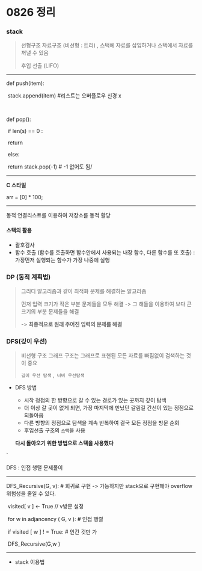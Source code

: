 # 0826 정리



### stack

> 선형구조 자료구조 (비선형 : 트리) , 스택에 자료를 삽입하거나 스택에서 자료를 꺼낼 수 있음
>
> 후입 선출 (LIFO)

---

def push(item):

​	stack.append(item) #리스트는 오버플로우 신경 x

​	

def pop():

​	if len(s) == 0 :

​		return 

​	else:

​		return stack.pop(-1) # -1 없어도 됨/

---

**C 스타일**

arr = [0] * 100;

---



동적 연결리스트를 이용하여 저장소를 동적 활당 

#### 스택의 활용 

- 괄호검사
- 함수 호출 (함수를 호출하면 함수안에서 사용되는 내장 함수, 다른 함수를 또 호출) : 가장먼저 실행되는 함수가 가장 나중에 실행



### DP (동적 계획법)

>그리디 알고리즘과 같이 최적화 문제를 해결하는 알고리즘
>
>먼저 입력 크기가 작은 부분 문제들을 모두 해결 -> 그 해들을 이용하여 보다 큰 크기의 부분 문제들을 해결
>
>-> **최종적으로 원래 주어진 입력의 문제를 해결** 



### DFS(깊이 우선)

> 비선형 구조 그래프 구조는 그래프로 표현된 모든 자료를 빠짐없이 검색하는 것이 중요
>
> ``깊이 우선 탐색``  ,`` 너비 우선탐색`` 

- DFS 방법

  - 시작 정점의 한 방향으로 갈 수 있는 경로가 있는 곳까지 깊이 탐색
  - 더 이상 갈 곳이 없게 되면, 가장 마지막에 만났던 갈림길 간선이 있는 정점으로 되돌아옴
  - 다른 방향의 정점으로 탐색을 계속 반복하여 결국 모든 정점을 방문 순회
  - 후입선출 구조의 `스택`을 사용 

  **다시 돌아오기 위한 방법으로 스택을 사용했다**

`

DFS : 인접 행렬 문제풀이 

---

DFS_Recursive(G, v): # 회귀로 구현 -> 가능하지만 stack으로 구현해야 overflow 위험성을 줄일 수 있다.

​	visited[ v ] <- True // v방문 설정

​	for w in adjancency ( G, v ):  # 인접 행렬 

​		if visited [ w ] ! = True: # 안간  것만 가 

​			DFS_Recursive(G,w )

---

- stack 이용법

  

